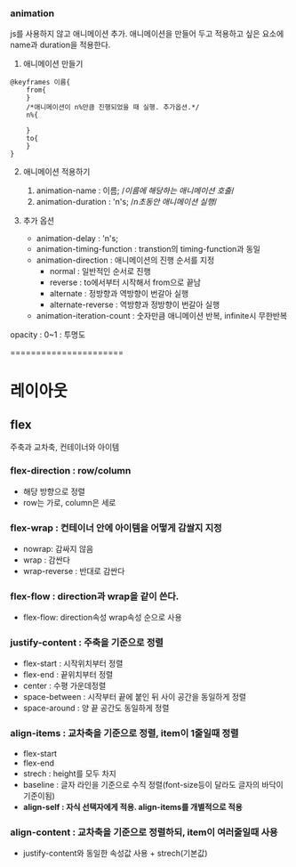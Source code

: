 ### animation

js를 사용하지 않고 애니메이션 추가. 애니메이션을 만들어 두고 적용하고 싶은 요소에 name과 duration을 적용한다.

1. 애니메이션 만들기

```
@keyframes 이름{
    from{
    }
    /*애니메이션이 n%만큼 진행되었을 때 실행. 추가옵션.*/
    n%{

    }
    to{
    }
}
```

2. 애니메이션 적용하기

   1. animation-name : 이름; /_이름에 해당하는 애니메이션 호출_/
   2. animation-duration : 'n's; /_n초동안 애니메이션 실행_/

3. 추가 옵션
   -  animation-delay : 'n's;
   -  animation-timing-function : transtion의 timing-function과 동일
   -  animation-direction : 애니메이션의 진행 순서를 지정
      -  normal : 일반적인 순서로 진행
      -  reverse : to에서부터 시작해서 from으로 끝남
      -  alternate : 정방향과 역방향이 번갈아 실행
      -  alternate-reverse : 역방향과 정방향이 번갈아 실행
   -  animation-iteration-count : 숫자만큼 애니메이션 반복, infinite시 무한반복

opacity : 0~1 : 투명도

======================

# 레이아웃

## flex

주축과 교차축, 컨테이너와 아이템

### flex-direction : row/column

-  해당 방향으로 정렬
-  row는 가로, column은 세로

### flex-wrap : 컨테이너 안에 아이템을 어떻게 감쌀지 지정

-  nowrap: 감싸지 않음
-  wrap : 감싼다
-  wrap-reverse : 반대로 감싼다

### flex-flow : direction과 wrap을 같이 쓴다.

-  flex-flow: direction속성 wrap속성 순으로 사용

### justify-content : 주축을 기준으로 정렬

-  flex-start : 시작위치부터 정렬
-  flex-end : 끝위치부터 정렬
-  center : 수평 가운데정렬
-  space-between : 시작부터 끝에 붙인 뒤 사이 공간을 동일하게 정렬
-  space-around : 양 끝 공간도 동일하게 정렬

### align-items : 교차축을 기준으로 정렬, **item이 1줄일때 정렬**

-  flex-start
-  flex-end
-  strech : height를 모두 차지
-  baseline : 글자 라인을 기준으로 수직 정렬(font-size등이 달라도 글자의 바닥이 기준이됨)
-  **align-self : 자식 선택자에게 적용. align-items를 개별적으로 적용**

### align-content : 교차축을 기준으로 정렬하되, **item이 여러줄일때 사용**

-  justify-content와 동일한 속성값 사용 + strech(기본값)
